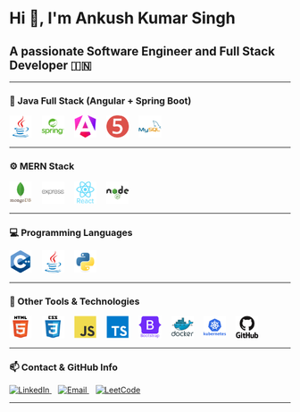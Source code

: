 <h1 align="left">Hi 👋, I'm Ankush Kumar Singh</h1>
<h2 align="left">A passionate Software Engineer and Full Stack Developer 🇮🇳</h2>

---

<h3 align="left">🧩 Java Full Stack (Angular + Spring Boot)</h3>
<p align="left">
  <img src="https://raw.githubusercontent.com/devicons/devicon/master/icons/java/java-original.svg" width="40" height="40" title="Java"/>&emsp;
  <img src="https://raw.githubusercontent.com/devicons/devicon/master/icons/spring/spring-original-wordmark.svg" width="40" height="40" title="Spring Boot"/>&emsp;
  <img src="https://raw.githubusercontent.com/devicons/devicon/master/icons/angular/angular-original.svg" width="40" height="40" title="Angular"/>&emsp;
  <img src="https://raw.githubusercontent.com/devicons/devicon/master/icons/junit/junit-plain.svg" width="40" height="40" title="JUnit"/>&emsp;
  <img src="https://raw.githubusercontent.com/devicons/devicon/master/icons/mysql/mysql-original-wordmark.svg" width="40" height="40" title="MySQL"/>
</p>

---

<h3 align="left">⚙️ MERN Stack</h3>
<p align="left">
  <img src="https://raw.githubusercontent.com/devicons/devicon/master/icons/mongodb/mongodb-original-wordmark.svg" width="40" height="40" title="MongoDB"/>&emsp;
  <img src="https://raw.githubusercontent.com/devicons/devicon/master/icons/express/express-original-wordmark.svg" width="40" height="40" title="Express.js"/>&emsp;
  <img src="https://raw.githubusercontent.com/devicons/devicon/master/icons/react/react-original-wordmark.svg" width="40" height="40" title="React"/>&emsp;
  <img src="https://raw.githubusercontent.com/devicons/devicon/master/icons/nodejs/nodejs-original-wordmark.svg" width="40" height="40" title="Node.js"/>
</p>

---

<h3 align="left">💻 Programming Languages</h3>
<p align="left">
  <img src="https://raw.githubusercontent.com/devicons/devicon/master/icons/cplusplus/cplusplus-original.svg" width="40" height="40" title="C++"/>&emsp;
  <img src="https://raw.githubusercontent.com/devicons/devicon/master/icons/java/java-original.svg" width="40" height="40" title="Java"/>&emsp;
  <img src="https://raw.githubusercontent.com/devicons/devicon/master/icons/python/python-original.svg" width="40" height="40" title="Python"/>
</p>

---

<h3 align="left">🧠 Other Tools & Technologies</h3>
<p align="left">
  <img src="https://raw.githubusercontent.com/devicons/devicon/master/icons/html5/html5-original-wordmark.svg" width="40" height="40" title="HTML5"/>&emsp;
  <img src="https://raw.githubusercontent.com/devicons/devicon/master/icons/css3/css3-original-wordmark.svg" width="40" height="40" title="CSS3"/>&emsp;
  <img src="https://raw.githubusercontent.com/devicons/devicon/master/icons/javascript/javascript-original.svg" width="40" height="40" title="JavaScript"/>&emsp;
  <img src="https://raw.githubusercontent.com/devicons/devicon/master/icons/typescript/typescript-original.svg" width="40" height="40" title="TypeScript"/>&emsp;
  <img src="https://raw.githubusercontent.com/devicons/devicon/master/icons/bootstrap/bootstrap-plain-wordmark.svg" width="40" height="40" title="Bootstrap"/>&emsp;
  <img src="https://raw.githubusercontent.com/devicons/devicon/master/icons/docker/docker-original-wordmark.svg" width="40" height="40" title="Docker"/>&emsp;
  <img src="https://raw.githubusercontent.com/devicons/devicon/master/icons/kubernetes/kubernetes-plain-wordmark.svg" width="40" height="40" title="Kubernetes"/>&emsp;
  <img src="https://raw.githubusercontent.com/devicons/devicon/master/icons/github/github-original-wordmark.svg" width="40" height="40" title="GitHub"/>
</p>

---

<h3 align="left">📫 Contact & GitHub Info</h3>
<p align="left">
  <a href="https://linkedin.com/in/mynameisankush11" target="_blank">
    <img src="https://raw.githubusercontent.com/rahuldkjain/github-profile-readme-generator/master/src/images/icons/Social/linked-in-alt.svg" alt="LinkedIn" height="30" width="40" title="LinkedIn"/>
  </a>
  &nbsp;&nbsp;
  <a href="mailto:iamankushsingh11@gmail.com">
    <img src="https://img.icons8.com/fluency/48/gmail-new.png" alt="Email" height="30" width="40" title="Gmail"/>
  </a>
  &nbsp;&nbsp;
  <a href="https://leetcode.com/" target="_blank">
    <img src="https://raw.githubusercontent.com/rahuldkjain/github-profile-readme-generator/master/src/images/icons/Social/leet-code.svg" alt="LeetCode" height="30" width="40" title="LeetCode"/>
  </a>
</p>

---
